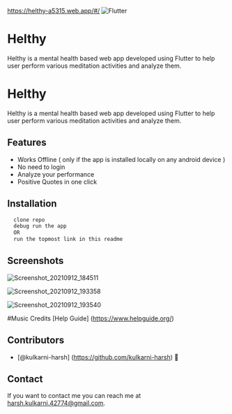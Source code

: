 
https://helthy-a5315.web.app/#/
![Flutter](https://img.shields.io/badge/Flutter-%2302569B.svg?style=for-the-badge&logo=Flutter&logoColor=white)

# Helthy

Helthy is a mental health based web app developed using Flutter to help user perform various meditation activities and analyze them.

# Helthy

Helthy is a mental health based web app developed using Flutter to help user perform various meditation activities and analyze them.

## Features

- Works Offline ( only if the app is installed locally on any android device )
- No need to login 
- Analyze your performance
- Positive Quotes in one click

  
## Installation


```bash
  clone repo
  debug run the app
  OR
  run the topmost link in this readme
```
    
## Screenshots

![Screenshot_20210912_184511](https://user-images.githubusercontent.com/70194206/132990053-c5fbc280-7e55-4dc3-8696-b346fe22f7d2.png)

![Screenshot_20210912_193358](https://user-images.githubusercontent.com/70194206/132990682-65bea3a2-b490-4332-936d-26f9155cb3d6.png)

![Screenshot_20210912_193540](https://user-images.githubusercontent.com/70194206/132990751-cb2bed9c-3c7e-4ec5-bd82-2789dc44cd12.png)

#Music Credits
[Help Guide] (https://www.helpguide.org/)

## Contributors

* [@kulkarni-harsh] (https://github.com/kulkarni-harsh) 📖


## Contact

If you want to contact me you can reach me at <harsh.kulkarni.42774@gmail.com>.



